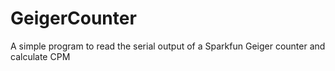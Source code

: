 GeigerCounter
=============

A simple program to read the serial output of a Sparkfun Geiger counter and calculate CPM

